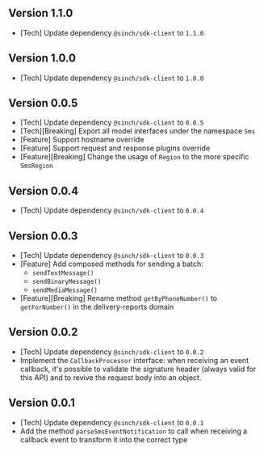 ## Version 1.1.0
- [Tech] Update dependency `@sinch/sdk-client` to `1.1.0`

## Version 1.0.0
- [Tech] Update dependency `@sinch/sdk-client` to `1.0.0`

## Version 0.0.5
- [Tech] Update dependency `@sinch/sdk-client` to `0.0.5`
- [Tech][Breaking] Export all model interfaces under the namespace `Sms`
- [Feature] Support hostname override
- [Feature] Support request and response plugins override
- [Feature][Breaking] Change the usage of `Region` to the more specific `SmsRegion`

## Version 0.0.4
- [Tech] Update dependency `@sinch/sdk-client` to `0.0.4`

## Version 0.0.3
- [Tech] Update dependency `@sinch/sdk-client` to `0.0.3`
- [Feature] Add composed methods for sending a batch: 
  - `sendTextMessage()`
  - `sendBinaryMessage()`
  - `sendMediaMessage()`
- [Feature][Breaking] Rename method `getByPhoneNumber()` to `getForNumber()` in the delivery-reports domain

## Version 0.0.2
- [Tech] Update dependency `@sinch/sdk-client` to `0.0.2`
- Implement the `CallbackProcessor` interface: when receiving an event callback, it's possible to validate the signature header (always valid for this API) and to revive the request body into an object.

## Version 0.0.1
 - [Tech] Update dependency `@sinch/sdk-client` to `0.0.1`
 - Add the method `parseSmsEventNotification` to call when receiving a callback event to transform it into the correct type
